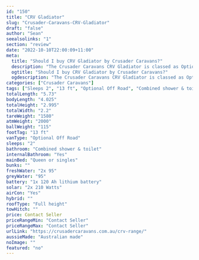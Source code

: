 ```yaml
---
id: "150"
title: "CRV Gladiator"
slug: "Crusader-Caravans-CRV-Gladiator"
draft: "false"
author: "Sean"
seealsolinks: "1"
section: "review"
date: "2022-10-10T22:00:09+11:00"
meta:
  title: "Should I buy CRV Gladiator by Crusader Caravans?"
  description: "The Crusader Caravans CRV Gladiator is classed as Optional Off Road, and sleeps 2 people. It is Australian made and comes in at 13 ft. It generally has Combined shower & toilet."
  ogtitle: "Should I buy CRV Gladiator by Crusader Caravans?"
  ogdescription: "The Crusader Caravans CRV Gladiator is classed as Optional Off Road, and sleeps 2 people. It is Australian made and comes in at 13 ft. It generally has Combined shower & toilet."
categories: ["Crusader Caravans"]
tags: ["Sleeps 2", "13 ft", "Optional Off Road", "Combined shower & toilet", "Full height", "Price Unknown", "Australian made"]
totalLength: "5.73"
bodyLength: "4.025"
totalHeight: "2.995"
totalWidth: "2.2"
tareWeight: "1580"
atmWeight: "2000"
ballWeight: "115"
footTag: "13 ft"
vanType: "Optional Off Road"
sleeps: "2"
bathroom: "Combined shower & toilet"
internalBathroom: "Yes"
mainBed: "Queen or singles"
bunks: ""
freshWater: "2x 95"
greyWater: "95"
battery: "1x 120 Ah lithium battery"
solar: "2x 210 Watts"
airCon: "Yes"
hybrid: ""
roofType: "Full height"
towHitch: ""
price: Contact Seller
priceRangeMin: "Contact Seller"
priceRangeMax: "Contact Seller"
urlLink: "https://crusadercaravans.com.au/crv-range/"
aussieMade: "Australian made"
noImage: ""
featured: "no"
---
```

